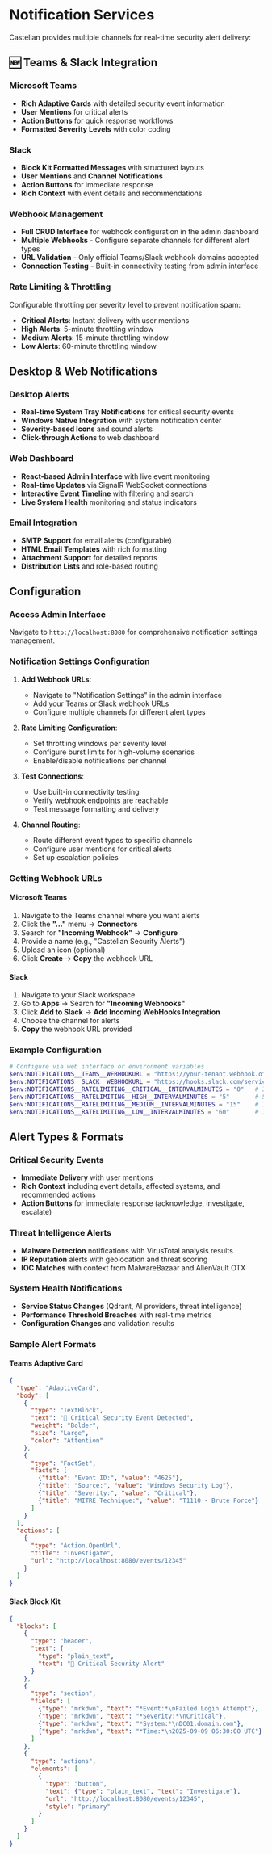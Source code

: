 # Notification Services

Castellan provides multiple channels for real-time security alert delivery:

## 🆕 Teams & Slack Integration

### Microsoft Teams
- **Rich Adaptive Cards** with detailed security event information
- **User Mentions** for critical alerts
- **Action Buttons** for quick response workflows
- **Formatted Severity Levels** with color coding

### Slack
- **Block Kit Formatted Messages** with structured layouts
- **User Mentions** and **Channel Notifications**
- **Action Buttons** for immediate response
- **Rich Context** with event details and recommendations

### Webhook Management
- **Full CRUD Interface** for webhook configuration in the admin dashboard
- **Multiple Webhooks** - Configure separate channels for different alert types
- **URL Validation** - Only official Teams/Slack webhook domains accepted
- **Connection Testing** - Built-in connectivity testing from admin interface

### Rate Limiting & Throttling
Configurable throttling per severity level to prevent notification spam:

- **Critical Alerts**: Instant delivery with user mentions
- **High Alerts**: 5-minute throttling window
- **Medium Alerts**: 15-minute throttling window  
- **Low Alerts**: 60-minute throttling window

## Desktop & Web Notifications

### Desktop Alerts
- **Real-time System Tray Notifications** for critical security events
- **Windows Native Integration** with system notification center
- **Severity-based Icons** and sound alerts
- **Click-through Actions** to web dashboard

### Web Dashboard
- **React-based Admin Interface** with live event monitoring
- **Real-time Updates** via SignalR WebSocket connections
- **Interactive Event Timeline** with filtering and search
- **Live System Health** monitoring and status indicators

### Email Integration
- **SMTP Support** for email alerts (configurable)
- **HTML Email Templates** with rich formatting
- **Attachment Support** for detailed reports
- **Distribution Lists** and role-based routing

## Configuration

### Access Admin Interface
Navigate to `http://localhost:8080` for comprehensive notification settings management.

### Notification Settings Configuration

1. **Add Webhook URLs**:
   - Navigate to "Notification Settings" in the admin interface
   - Add your Teams or Slack webhook URLs
   - Configure multiple channels for different alert types

2. **Rate Limiting Configuration**:
   - Set throttling windows per severity level
   - Configure burst limits for high-volume scenarios
   - Enable/disable notifications per channel

3. **Test Connections**:
   - Use built-in connectivity testing
   - Verify webhook endpoints are reachable
   - Test message formatting and delivery

4. **Channel Routing**:
   - Route different event types to specific channels
   - Configure user mentions for critical alerts
   - Set up escalation policies

### Getting Webhook URLs

#### Microsoft Teams
1. Navigate to the Teams channel where you want alerts
2. Click the **"..."** menu → **Connectors**
3. Search for **"Incoming Webhook"** → **Configure**
4. Provide a name (e.g., "Castellan Security Alerts")
5. Upload an icon (optional)
6. Click **Create** → **Copy** the webhook URL

#### Slack
1. Navigate to your Slack workspace
2. Go to **Apps** → Search for **"Incoming Webhooks"**
3. Click **Add to Slack** → **Add Incoming WebHooks Integration**
4. Choose the channel for alerts
5. **Copy** the webhook URL provided

### Example Configuration

```powershell
# Configure via web interface or environment variables
$env:NOTIFICATIONS__TEAMS__WEBHOOKURL = "https://your-tenant.webhook.office.com/..."
$env:NOTIFICATIONS__SLACK__WEBHOOKURL = "https://hooks.slack.com/services/..."
$env:NOTIFICATIONS__RATELIMITING__CRITICAL__INTERVALMINUTES = "0"   # Instant
$env:NOTIFICATIONS__RATELIMITING__HIGH__INTERVALMINUTES = "5"       # 5 minutes
$env:NOTIFICATIONS__RATELIMITING__MEDIUM__INTERVALMINUTES = "15"    # 15 minutes
$env:NOTIFICATIONS__RATELIMITING__LOW__INTERVALMINUTES = "60"       # 1 hour
```

## Alert Types & Formats

### Critical Security Events
- **Immediate Delivery** with user mentions
- **Rich Context** including event details, affected systems, and recommended actions
- **Action Buttons** for immediate response (acknowledge, investigate, escalate)

### Threat Intelligence Alerts
- **Malware Detection** notifications with VirusTotal analysis results
- **IP Reputation** alerts with geolocation and threat scoring
- **IOC Matches** with context from MalwareBazaar and AlienVault OTX

### System Health Notifications
- **Service Status Changes** (Qdrant, AI providers, threat intelligence)
- **Performance Threshold Breaches** with real-time metrics
- **Configuration Changes** and validation results

### Sample Alert Formats

#### Teams Adaptive Card
```json
{
  "type": "AdaptiveCard",
  "body": [
    {
      "type": "TextBlock",
      "text": "🚨 Critical Security Event Detected",
      "weight": "Bolder",
      "size": "Large",
      "color": "Attention"
    },
    {
      "type": "FactSet",
      "facts": [
        {"title": "Event ID:", "value": "4625"},
        {"title": "Source:", "value": "Windows Security Log"},
        {"title": "Severity:", "value": "Critical"},
        {"title": "MITRE Technique:", "value": "T1110 - Brute Force"}
      ]
    }
  ],
  "actions": [
    {
      "type": "Action.OpenUrl",
      "title": "Investigate",
      "url": "http://localhost:8080/events/12345"
    }
  ]
}
```

#### Slack Block Kit
```json
{
  "blocks": [
    {
      "type": "header",
      "text": {
        "type": "plain_text",
        "text": "🚨 Critical Security Alert"
      }
    },
    {
      "type": "section",
      "fields": [
        {"type": "mrkdwn", "text": "*Event:*\nFailed Login Attempt"},
        {"type": "mrkdwn", "text": "*Severity:*\nCritical"},
        {"type": "mrkdwn", "text": "*System:*\nDC01.domain.com"},
        {"type": "mrkdwn", "text": "*Time:*\n2025-09-09 06:30:00 UTC"}
      ]
    },
    {
      "type": "actions",
      "elements": [
        {
          "type": "button",
          "text": {"type": "plain_text", "text": "Investigate"},
          "url": "http://localhost:8080/events/12345",
          "style": "primary"
        }
      ]
    }
  ]
}
```

